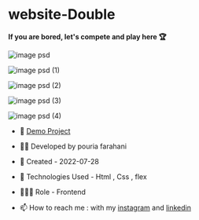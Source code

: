 # website-Double

**If you are bored, let's compete and play here 🏆**

![image psd](https://user-images.githubusercontent.com/109727844/200142228-549b913b-d6c9-4893-a22e-bd29627b35d5.jpg)

![image psd (1)](https://user-images.githubusercontent.com/109727844/200142311-1e72a59b-d009-49e2-b30d-058183955678.jpg)

![image psd (2)](https://user-images.githubusercontent.com/109727844/200142379-ade343af-1630-416b-96ef-112a047587c8.jpg)

![image psd (3)](https://user-images.githubusercontent.com/109727844/200142421-e4bb1f39-e97b-4d91-983d-5dd157796621.jpg)

![image psd (4)](https://user-images.githubusercontent.com/109727844/200142505-e95a4908-73e5-4fbf-9e91-b0e06adac614.jpg)

- 🔗 [Demo Project](https://pouria-farahani-developer.github.io/website-Double/)

- 👨‍💻 Developed by pouria farahani

- 📆 Created - 2022-07-28

- 🤖 Technologies Used - Html , Css , flex

- 🕵🏻‍♀️ Role - Frontend

- 📫 How to reach me : with my [instagram](https://www.instagram.com/pouria_farahani_developer) and [linkedin](https://www.linkedin.com/in/pouria-farahani-developer)

